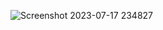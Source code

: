 ![Screenshot 2023-07-17 234827](https://github.com/Guriyaa/Digipodium-Data-science/assets/114591237/3a17fa9d-064f-4524-99ab-42d0cec64f25)

